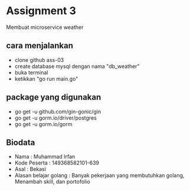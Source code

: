 # Assignment 3

Membuat microservice weather

## cara menjalankan

- clone github ass-03
- create database mysql dengan nama "db_weather"
- buka terminal
- ketikkan "go run main.go"

## package yang digunakan

- go get -u github.com/gin-gonic/gin
- go get -u gorm.io/driver/postgres
- go get -u gorm.io/gorm

## Biodata

- Nama : Muhammad Irfan
- Kode Peserta : 149368582101-639
- Asal : Bekasi
- Alasan belajar golang : Banyak pekerjaan yang membutuhkan golang, Menambah skill, dan portofolio
